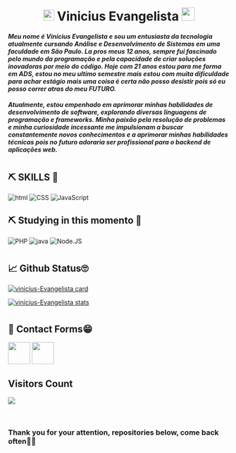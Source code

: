 <h1 align="center">
	<img src="https://i.giphy.com/CaiVJuZGvR8HK.webp" alt="Huhm face" width="25px" height="25px">
	Vinicius Evangelista
	<img src="https://media.tenor.com/SNL9_xhZl9oAAAAi/waving-hand-joypixels.gif" alt="waving hand" width="30px" height="30px">
</h1>


#### _Meu nome é Vinícius Evangelista e sou um entusiasta da tecnologia atualmente cursando Análise e Desenvolvimento de Sistemas em uma faculdade em São Paulo. La pros meus 12 anos, sempre fui fascinado pelo mundo da programação e pela capacidade de criar soluções inovadoras por meio do código. Hoje com 21 anos estou para me forma em ADS, estou no meu ultimo semestre mais estou com muita dificuldade para achar estágio mais uma coisa é certa não posso desistir pois só eu posso correr atras do meu FUTURO._
#### _Atualmente, estou empenhado em aprimorar minhas habilidades de desenvolvimento de software, explorando diversas linguagens de programação e frameworks. Minha paixão pela resolução de problemas e minha curiosidade incessante me impulsionam a buscar constantemente novos conhecimentos e a aprimorar minhas habilidades técnicas pois no futuro adoraria ser profissional para o backend de aplicações web._

#
<th align="center"><h2>⛏️ SKILLS 🔨</h2></th>

![ html](https://img.shields.io/badge/HTML-0D1117?style=for-the-badge&logo=html5&logoColor=#E44c25&textColor=0D1117)
![CSS](https://img.shields.io/badge/-CSS-0D1117?style=for-the-badge&logo=CSS3&logoColor=1572B6&labelColor=0D1117)
![JavaScript](https://img.shields.io/badge/-JavaScript-0D1117?style=for-the-badge&logo=javascript&labelColor=0D1117)

<th align="center"><h2>⛏️ Studying in this momento 🔨</h2></th>

![PHP](https://img.shields.io/badge/php-0D1117.svg?style=for-the-badge&logo=php&logoColor=blue)
![java](https://img.shields.io/badge/Java-0D1117?style=for-the-badge&logo=kofi&logoColor=e20d05&textColor=0D1117)
![Node.JS](https://img.shields.io/badge/-Node.JS-0D1117?style=for-the-badge&logo=node.js&labelColor=0D1117&textColor=0D1117)
#
<h2>📈 Github Status🙄</h2>

[![vinícius-Evangelista card](https://github-readme-stats.vercel.app/api?username=Vinicius-Evangelista-de-Carvalho&show_icons=true&theme=dracula)](https://github.com/anuraghazra/github-readme-stats)

[![vinícius-Evangelista stats](https://github-readme-stats.vercel.app/api/top-langs/?username=Vinicius-Evangelista-de-Carvalho&layout=compact&theme=dracula&count_private=true&line_height=40)](https://github.com/anuraghazra/github-readme-stats)


#
<h2> 💬 Contact Forms😁</h2>

<div> 
<a href="https://instagram.com/bigode.ofc21"><img src="https://seeklogo.com/images/I/instagram-new-2016-logo-D9D42A0AD4-seeklogo.com.png" width="50"></a>
<a href="https://api.whatsapp.com/send?phone=555511960817390."><img src="https://seeklogo.com/images/W/whatsapp-icon-logo-BDC0A8063B-seeklogo.com.png" width="50px"></img></a>





<br>

<h2>Visitors Count</h2> 
  
<p ><img align="center" src="https://visit-counter.vercel.app/counter.png?page=https%3A%2F%2Fgithub.com%2FVinicius-Evangelista-de-Carvalho&s=50&c=ac00e6&bg=00000000&no=7&ff=digi&tb=Visits%3A++&ta=" /></p> 
<br>
</div>
 


<h3>Thank you for your attention, repositories below, come back often👋😀</h3> 

